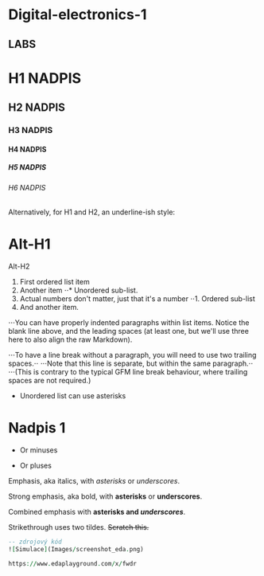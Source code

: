 # Digital-electronics-1

## LABS

# H1 NADPIS
## H2 NADPIS
### H3 NADPIS
#### H4 NADPIS
##### H5 NADPIS
###### H6 NADPIS

Alternatively, for H1 and H2, an underline-ish style:

Alt-H1
======

Alt-H2

1. First ordered list item
2. Another item
⋅⋅* Unordered sub-list. 
1. Actual numbers don't matter, just that it's a number
⋅⋅1. Ordered sub-list
4. And another item.

⋅⋅⋅You can have properly indented paragraphs within list items. Notice the blank line above, and the leading spaces (at least one, but we'll use three here to also align the raw Markdown).

⋅⋅⋅To have a line break without a paragraph, you will need to use two trailing spaces.⋅⋅
⋅⋅⋅Note that this line is separate, but within the same paragraph.⋅⋅
⋅⋅⋅(This is contrary to the typical GFM line break behaviour, where trailing spaces are not required.)


* Unordered list can use asterisks

# Nadpis 1
- Or minuses
+ Or pluses

Emphasis, aka italics, with *asterisks* or _underscores_.

Strong emphasis, aka bold, with **asterisks** or __underscores__.

Combined emphasis with **asterisks and _underscores_**.

Strikethrough uses two tildes. ~~Scratch this.~~

```vhdl
-- zdrojový kód
![Simulace](Images/screenshot_eda.png)

https://www.edaplayground.com/x/fwdr
